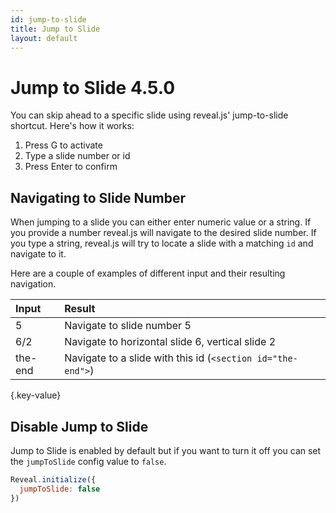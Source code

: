 ```yaml
---
id: jump-to-slide
title: Jump to Slide
layout: default
---
```


# Jump to Slide <span class="r-version-badge coming">4.5.0</span>

You can skip ahead to a specific slide using reveal.js' jump-to-slide shortcut. Here's how it works:

1. Press G to activate
2. Type a slide number or id
3. Press Enter to confirm

## Navigating to Slide Number

When jumping to a slide you can either enter numeric value or a string. If you provide a number reveal.js will navigate to the desired slide number. If you type a string, reveal.js will try to locate a slide with a matching `id` and navigate to it.

Here are a couple of examples of different input and their resulting navigation.

| Input          | Result
| :-             | :-
| 5              | Navigate to slide number 5
| 6/2            | Navigate to horizontal slide 6, vertical slide 2
| the-end        | Navigate to a slide with this id (`<section id="the-end">`)
{.key-value}

## Disable Jump to Slide

Jump to Slide is enabled by default but if you want to turn it off you can set the `jumpToSlide` config value to `false`.

```javascript
Reveal.initialize({
  jumpToSlide: false
})
```